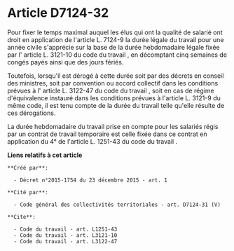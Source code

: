 # Article D7124-32

Pour fixer le temps maximal auquel les élus qui ont la qualité de salarié ont droit en application de l'article L. 7124-9 la
durée légale du travail pour une année civile s'apprécie sur la base de la durée hebdomadaire légale fixée par l'
article L. 3121-10 du code du travail
, en décomptant cinq semaines de congés payés ainsi que des jours fériés. 

Toutefois, lorsqu'il est dérogé à cette durée soit par des décrets en conseil des ministres, soit par convention ou accord
collectif dans les conditions prévues à l'
article L. 3122-47 du code du travail
, soit en cas de régime d'équivalence instauré dans les conditions prévues à l'article L. 3121-9 du même code, il est tenu
compte de la durée du travail telle qu'elle résulte de ces dérogations. 

La durée hebdomadaire du travail prise en compte pour les salariés régis par un contrat de travail temporaire est celle fixée
dans ce contrat en application du 
4° de l'article L. 1251-43 du code du travail
.

**Liens relatifs à cet article**

	**Créé par**:

	  - Décret n°2015-1754 du 23 décembre 2015 - art. 1

	**Cité par**:

	  - Code général des collectivités territoriales - art. D7124-31 (V)

	**Cite**:

	  - Code du travail - art. L1251-43
	  - Code du travail - art. L3121-10
	  - Code du travail - art. L3122-47
